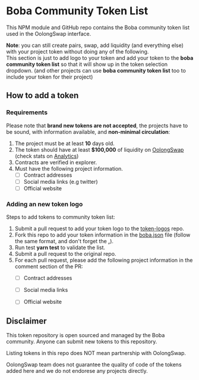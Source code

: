 # Boba Community Token List

This NPM module and GitHub repo contains the Boba community token list used in the OolongSwap interface.  

__Note__: you can still create pairs, swap, add liquidity (and everything else) with your project token without doing any of the following.  
This section is just to add logo to your token and add your token to the __boba community token list__ so that it will show up in the token selection dropdown. (and other projects can use __boba community token list__ too to include your token for their project)

## How to add a token
### Requirements
Please note that __brand new tokens are not accepted__,
the projects have to be sound, with information available, and __non-minimal circulation__:

1. The project must be at least __10__ days old.
2. The token should have at least __$100,000__ of liquidity on [OolongSwap](https://oolongswap.com/) (check stats on [Analytics](https://info.oolongswap.com/#/tokens))
3. Contracts are verified in explorer.
4. Must have the following project information.
   - [ ] Contract addresses 
   - [ ] Social media links (e.g twitter)
   - [ ] Official website

### Adding an new token logo
Steps to add tokens to community token list:
1. Submit a pull request to add your token logo to the [token-logos](https://github.com/OolongSwap/token-logos) repo. 
2. Fork this repo to add your token information in the [boba.json](https://github.com/OolongSwap/boba-community-token-list/blob/main/src/tokens/boba.json) file (follow the same format, and don't forget the __,__).
3. Run test __yarn test__ to validate the list.
4. Submit a pull request to the original repo.
5. For each pull request, please add the following project information in the comment section of the PR: 
   - [ ] Contract addresses
   - [ ] Social media links
   - [ ] Official website


## Disclaimer

This token repository is open sourced and managed by the Boba community. Anyone can submit new tokens to this repository.  

Listing tokens in this repo does NOT mean partnership with OolongSwap.

OolongSwap team does not guarantee the quality of code of the tokens added here and we do not endorese any projects directly.  

